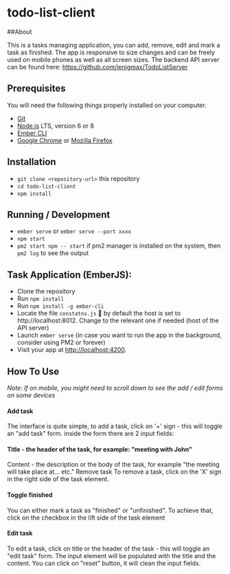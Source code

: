 # todo-list-client

##About

This is a tasks managing application, you can add, remove, edit and mark a task as finished. The app is responsive to size changes
and can be freely used on mobile phones as well as all screen sizes. 
The backend API server can be found here: https://github.com/ienigmax/TodoListServer

## Prerequisites

You will need the following things properly installed on your computer.

* [Git](https://git-scm.com/)
* [Node.js](https://nodejs.org/) LTS, version 6 or 8
* [Ember CLI](https://ember-cli.com/)
* [Google Chrome](https://google.com/chrome/) or [Mozilla Firefox](https://www.mozilla.org/en-US/firefox/new/)

## Installation

* `git clone <repository-url>` this repository
* `cd todo-list-client`
* `npm install`

## Running / Development

* `ember serve` or `ember serve --port xxxx` 
* `npm start`
* `pm2 start npm -- start` if pm2 manager is installed on the system, then `pm2 log` to see the output

## Task Application (EmberJS):

*	Clone the repository
*	Run `npm install`
*	Run `npm install -g ember-cli`
*	Locate the file `constatns.js`  by default the host is set to http://localhost:8012. Change to the relevant one if needed (host of the API server)
*	Launch `ember serve` (in case you want to run the app in the background, consider using PM2 or forever)
* Visit your app at [http://localhost:4200](http://localhost:4200).

## How To Use

_Note: If on mobile, you might need to scroll down to see the add / edit forms on some devices_

#### Add task
The interface is quite simple, to add a task, click on '+' sign - this will toggle an "add task" form. inside the form there are 2 input fields:

#### Title - the header of the task, for example: "meeting with John"
Content - the description or the body of the task, for example "the meeting will take place at... etc."
Remove task
To remove a task, click on the 'X' sign in the right side of the task element.

#### Toggle finished
You can either mark a task as "finished" or "unfinished". To achieve that, click on the checkbox in the lift side of the task element

#### Edit task
To edit a task, click on title or the header of the task - this will toggle an "edit task" form. The input element will be populated with the title and the content. You can click on "reset" button, it will clean the input fields.

